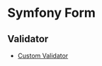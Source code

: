 # Symfony Form

## Validator

- [Custom Validator](https://symfonycasts.com/screencast/symfony-forms/custom-validator)
